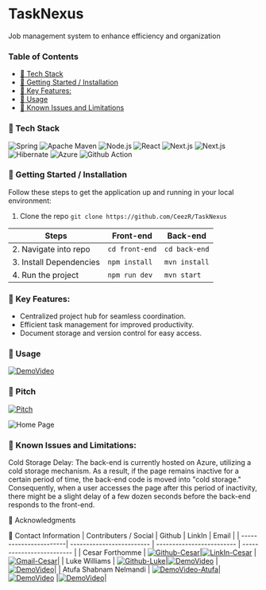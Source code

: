 # TaskNexus
Job management system to enhance efficiency and organization

### Table of Contents
- [📱 Tech Stack](#-tech-stack)
- [🚀 Getting Started / Installation](#-getting-started--installation)
- [🔧 Key Features:](#-key-features)
- [🔌 Usage](#-usage)
- [🚧 Known Issues and Limitations](#-known-issues-and-limitations)

### 📱 Tech Stack
![Spring](https://img.shields.io/badge/Spring-6DB33F?style=for-the-badge&logo=spring&logoColor=white)
![Apache Maven](https://img.shields.io/badge/apache_maven-C71A36?style=for-the-badge&logo=apachemaven&logoColor=white)
![Node.js](https://img.shields.io/badge/Node.js-339933?style=for-the-badge&logo=nodedotjs&logoColor=white)
![React](https://img.shields.io/badge/React-20232A?style=for-the-badge&logo=react&logoColor=61DAFB)
![Next.js](https://img.shields.io/badge/next.js-000000?style=for-the-badge&logo=nextdotjs&logoColor=white)
![Next.js](https://img.shields.io/badge/MySQL-005C84?style=for-the-badge&logo=mysql&logoColor=white)
![Hibernate](https://img.shields.io/badge/Hibernate-59666C?style=for-the-badge&logo=Hibernate&logoColor=white)
![Azure](https://img.shields.io/badge/microsoft%20azure-0089D6?style=for-the-badge&logo=microsoft-azure&logoColor=white)
![Github Action](https://img.shields.io/badge/Github%20Actions-282a2e?style=for-the-badge&logo=githubactions&logoColor=367cfe)

### 🚀 Getting Started / Installation
Follow these steps to get the application up and running in your local environment:

1. Clone the repo
``` git clone https://github.com/CeezR/TaskNexus ```

| Steps                            | Front-end                 | Back-end                  |
| ---------------------------------| ------------------------- | ------------------------- |
| 2. Navigate into repo            | `cd front-end`            | `cd back-end`             |
| 3. Install Dependencies          | `npm install`             | `mvn install`             |
| 4. Run the project               | `npm run dev`             | `mvn start`               |

### 🔧 Key Features:
- Centralized project hub for seamless coordination.
- Efficient task management for improved productivity.
- Document storage and version control for easy access.

### 🔌 Usage 
[![DemoVideo](https://img.shields.io/badge/YouTube-FF0000?style=for-the-badge&logo=youtube&logoColor=white)](https://youtu.be/Bye2hkIDZQs)

### 💸 Pitch
[![Pitch](https://img.shields.io/badge/YouTube-FF0000?style=for-the-badge&logo=youtube&logoColor=white)](https://youtu.be/oF5CvaA7ybY)

![Home Page](/front-end/public/DisplayImageHome.png)

### 🚧 Known Issues and Limitations:
Cold Storage Delay: The back-end is currently hosted on Azure, utilizing a cold storage mechanism. As a result, if the page remains inactive for a certain period of time, the back-end code is moved into "cold storage." Consequently, when a user accesses the page after this period of inactivity, there might be a slight delay of a few dozen seconds before the back-end responds to the front-end.

🙏 Acknowledgments

📧 Contact Information
| Contributers / Social  |    Github                 | LinkIn                    | Email                    |
| -----------------------| ------------------------- | ------------------------- | ------------------------- |
| Cesar Forthomme        | [![Github-Cesar](https://img.shields.io/badge/GitHub-100000?style=for-the-badge&logo=github&logoColor=white)](https://github.com/CeezR)|[![LinkIn-Cesar](https://img.shields.io/badge/LinkedIn-0077B5?style=for-the-badge&logo=linkedin&logoColor=white)](https://www.linkedin.com/in/c%C3%A9sar-forthomme-b6348b14b) |[![Gmail-Cesar](https://img.shields.io/badge/Gmail-D14836?style=for-the-badge&logo=gmail&logoColor=white)](forthomme.cesar@gmail.com)|
| Luke Williams          | [![Github-Luke](https://img.shields.io/badge/GitHub-100000?style=for-the-badge&logo=github&logoColor=white)](https://youtu.be/Bye2hkIDZQs)|[![DemoVideo](https://img.shields.io/badge/LinkedIn-0077B5?style=for-the-badge&logo=linkedin&logoColor=white)](https://youtu.be/Bye2hkIDZQs) |[![DemoVideo](https://img.shields.io/badge/Gmail-D14836?style=for-the-badge&logo=gmail&logoColor=white)](https://youtu.be/Bye2hkIDZQs)|
| Atufa Shabnam Nelmandi | [![DemoVideo-Atufa](https://img.shields.io/badge/GitHub-100000?style=for-the-badge&logo=github&logoColor=white)](https://youtu.be/Bye2hkIDZQs)|[![DemoVideo](https://img.shields.io/badge/LinkedIn-0077B5?style=for-the-badge&logo=linkedin&logoColor=white)](https://youtu.be/Bye2hkIDZQs) |[![DemoVideo](https://img.shields.io/badge/Gmail-D14836?style=for-the-badge&logo=gmail&logoColor=white)](https://youtu.be/Bye2hkIDZQs)|









